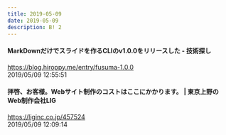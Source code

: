 ```yaml
---
title: 2019-05-09
date: 2019-05-09
description: B! 2
---
```


#### MarkDownだけでスライドを作るCLIのv1.0.0をリリースした - 技術探し
https://blog.hiroppy.me/entry/fusuma-1.0.0<br>
2019/05/09 12:55:51<br>


#### 拝啓、お客様。Webサイト制作のコストはここにかかります。 | 東京上野のWeb制作会社LIG
https://liginc.co.jp/457524<br>
2019/05/09 12:09:14<br>


